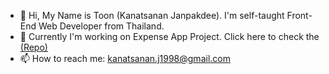 - 👋 Hi, My Name is Toon (Kanatsanan Janpakdee). I'm self-taught Front-End Web Developer from Thailand.
- 👀 Currently I'm working on Expense App Project. Click here to check the [(Repo)](https://github.com/kanatsanan6/expense-app-mern)
- 📫 How to reach me: kanatsanan.j1998@gmail.com

<!---
kanatsanan6/kanatsanan6 is a ✨ special ✨ repository because its `README.md` (this file) appears on your GitHub profile.
You can click the Preview link to take a look at your changes.
--->
